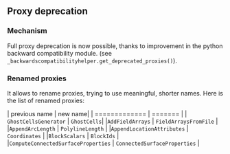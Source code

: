 ## Proxy deprecation

### Mechanism
Full proxy deprecation is now possible, thanks to improvement in
the python backward compatibility module.
(see `_backwardscompatibilityhelper.get_deprecated_proxies()`).


### Renamed proxies
It allows to rename proxies, trying to use meaningful, shorter names.
Here is the list of renamed proxies:

| previous name | new name|
| ============= | ======= |
| `GhostCellsGenerator` | `GhostCells`|
|`AddFieldArrays` | `FieldArraysFromFile` |
|`AppendArcLength` | `PolylineLength` |
|`AppendLocationAttributes` | `Coordinates` |
|`BlockScalars` | `BlockIds` |
|`ComputeConnectedSurfaceProperties` | `ConnectedSurfaceProperties` |
